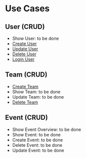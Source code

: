 # Use Cases
## User (CRUD) 
- Show User: to be done
- [Create User](https://github.com/JoinSports/Documentation/blob/master/Use%20Cases/UC1_CreateUser.md)
- [Update User](https://github.com/JoinSports/Documentation/blob/master/Use%20Cases/UC4_UpdateUser.md)
- [Delete User](https://github.com/JoinSports/Documentation/blob/master/Use%20Cases/UC3_DeleteUser.md)
- [Login User](https://github.com/JoinSports/Documentation/blob/master/Use%20Cases/UC2_LoginUser.md)
## Team (CRUD)
- [Create Team](https://github.com/JoinSports/Documentation/blob/master/Use%20Cases/UC5_CreateTeam.md)
- Show Team: to be done
- Update Team: to be done
- [Delete Team](https://github.com/JoinSports/Documentation/blob/master/Use%20Cases/UC7_SuggestMatchResult.md)
## Event (CRUD)
- Show Event Overview: to be done
- Show Event: to be done
- Create Event: to be done
- Delete Event: to be done
- Update Event: to be done
